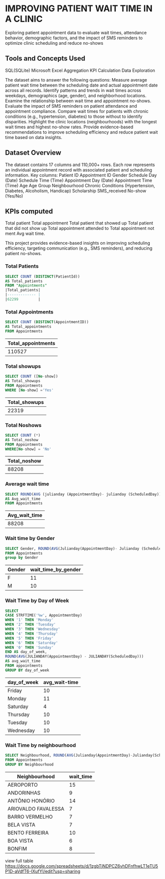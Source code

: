 # IMPROVING PATIENT WAIT TIME IN A CLINIC
Exploring patient appointment data to evaluate wait times, attendance behavior, demographic factors, and the impact of SMS reminders to optimize clinic scheduling and reduce no-shows
## Tools and Concepts Used
SQL(SQLite)
Microsoft Excel
Aggregation
KPI Calculation
Data Exploration

The dataset aims to answer the following questions:
Measure average patient wait time between the scheduling date and actual appointment date across all records.
Identify patterns and trends in wait times across weekdays, demographics (age, gender), and neighborhood locations.
Examine the relationship between wait time and appointment no-shows.
Evaluate the impact of SMS reminders on patient attendance and appointment compliance.
Compare wait times for patients with chronic conditions (e.g., hypertension, diabetes) to those without to identify disparities.
Highlight the clinic locations (neighbourhoods) with the longest wait times and highest no-show rates.
Provide evidence-based recommendations to improve scheduling efficiency and reduce patient wait time based on data insights.
## Dataset Overview
The dataset contains 17 columns and 110,000+ rows. Each row represents an individual appointment record with associated patient and scheduling information.
Key columns:
Patient ID
Appointment ID
Gender
Schedule Day (Date)
Schedule Time (Time)
Appointment Day (Date)
Appointment Time (Time)
Age
Age Group
Neighbourhood
Chronic Conditions (Hypertension, Diabetes, Alcoholism, Handicap)
Scholarship
SMS_received
No-show (Yes/No)
## KPIs computed
Total patient 
Total appointment 
Total patient that showed up
Total  patient that did not show up
Total appointment attended to
Total appointment not ment
Avg wait time.

This project provides evidence-based insights on improving scheduling efficiency, targeting communication (e.g., SMS reminders), and reducing patient no-shows.

### Total Patients

```sql
SELECT COUNT (DISTINCT(PatientId))
AS Total_patients 
FROM "Appointments"
|Total_patients|
|------------- |
|62299         |
```
### Total Appointments
```sql
SELECT COUNT (DISTINCT(AppointmentID)) 
AS Total_appointments
FROM Appointments
```
|Total_appointments|
|----------------- |
|110527            |

### Total showups
```sql
SELECT COUNT ([No-show]) 
AS Total_showups
FROM Appointments
WHERE [No-show] ='Yes'
```
|Total_showups|
|-------------|
|22319        |

### Total Noshows
```sql
SELECT COUNT (*) 
AS Total_noshow
FROM Appointments 
WHERE[No-show] = 'No'
```
|Total_noshow|
|------------|
|88208|

### Average wait time
```sql
SELECT ROUND(AVG (julianday (AppointmentDay)- julianday (ScheduledDay)))
AS Avg_wait_time
FROM Appointments
```
|Avg_wait_time|
|-------|
|88208|

### Wait time by Gender
```sql
SELECT Gender, ROUND(AVG(Julianday(AppointmentDay)- Julianday (ScheduledDay))) AS wait_time_by_gender
FROM Appointments
group by Gender
```
|Gender|wait_time_by_gender|
|-----|-----|
|F|11|
|M|10|

### Wait Time by Day of Week
```sql
SELECT
CASE STRFTIME('%w', AppointmentDay)
WHEN '1' THEN 'Monday'
WHEN '2' THEN 'Tuesday'
WHEN '3' THEN 'Wednesday'
WHEN '4' THEN 'Thursday'
WHEN '5' THEN 'Friday'
WHEN '6' THEN 'Saturday'
WHEN '0' THEN 'Sunday'
END AS day_of_week, 
ROUND(AVG(JULIANDAY(AppointmentDay) - JULIANDAY(ScheduledDay)))
AS avg_wait_time 
FROM appointments
GROUP BY day_of_week
```
|day_of_week|avg_wait-time|
|----|----|
|Friday|10|
|Monday|11|
|Saturday|4|
|Thursday|10|
|Tuesday|10|
|Wednesday|10|

### Wait Time by neighbourhood
```sql
SELECT Neighbourhood, ROUND(AVG(Julianday(AppointmentDay)-Julianday(ScheduledDay))) AS wait_time
FROM Appointments
GROUP BY Neighbourhood
```
|Neighbourhood|wait_time|
|---|---|
|AEROPORTO	|15|
|ANDORINHAS	|9|
|ANTÔNIO HONÓRIO	|14|
|ARIOVALDO FAVALESSA|	7|
|BARRO VERMELHO|7|
|BELA VISTA	|7|
|BENTO FERREIRA	|10|
|BOA VISTA|	6|
|BONFIM	|8|

view full table https://docs.google.com/spreadsheets/d/1zgbTjNDPCZ6vhDFnfhwLT1eTU5P1D-aVdfT6-IXufYI/edit?usp=sharing
